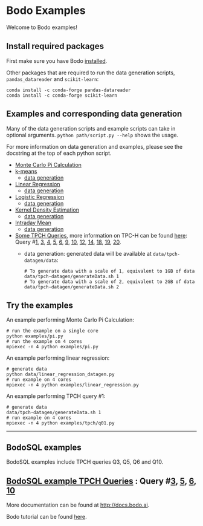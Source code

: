 # Bodo Examples

Welcome to Bodo examples!

## Install required packages

First make sure you have Bodo [installed](http://docs.bodo.ai/latest/source/install.html).

Other packages that are required to run the data generation scripts, `pandas_datareader` and `scikit-learn`:
	
	conda install -c conda-forge pandas-datareader
	conda install -c conda-forge scikit-learn

## Examples and corresponding data generation

Many of the data generation scripts and example scripts can take in optional arguments. 
`python path/script.py --help` shows the usage.

For more information on data generation and examples, please see the docstring at the top of each python script.

- [Monte Carlo Pi Calculation](https://github.com/Bodo-inc/Bodo-examples/blob/master/examples/pi.py)
- [k-means](https://github.com/Bodo-inc/Bodo-examples/blob/master/examples/k-means.py)
  - [data generation](https://github.com/Bodo-inc/Bodo-examples/blob/master/data/logistic_regression_datagen.py)
- [Linear Regression](https://github.com/Bodo-inc/Bodo-examples/blob/master/examples/linear_regression.py)
  - [data generation](https://github.com/Bodo-inc/Bodo-examples/blob/master/data/linear_regression_datagen.py)
- [Logistic Regression](https://github.com/Bodo-inc/Bodo-examples/blob/master/examples/logistic_regression.py)
  - [data generation](https://github.com/Bodo-inc/Bodo-examples/blob/master/data/logistic_regression_datagen.py)
- [Kernel Density Estimation](https://github.com/Bodo-inc/Bodo-examples/blob/master/examples/kernel_density_estimation.py)
  - [data generation](https://github.com/Bodo-inc/Bodo-examples/blob/master/data/kde_datagen.py)
- [Intraday Mean](https://github.com/Bodo-inc/Bodo-examples/blob/master/examples/intraday_mean.py)
  - [data generation](https://github.com/Bodo-inc/Bodo-examples/blob/master/data/stock_data_read.py)
- [Some TPCH Queries](https://github.com/Bodo-inc/Bodo-examples/tree/master/examples/tpch), more information on TPC-H can be found [here](http://www.tpc.org/tpch/): 
Query #[1](https://github.com/Bodo-inc/Bodo-examples/tree/master/examples/tpch/q01.py),
[3](https://github.com/Bodo-inc/Bodo-examples/tree/master/examples/tpch/q03.py),
[4](https://github.com/Bodo-inc/Bodo-examples/tree/master/examples/tpch/q04.py),
[5](https://github.com/Bodo-inc/Bodo-examples/tree/master/examples/tpch/q05.py),
[6](https://github.com/Bodo-inc/Bodo-examples/tree/master/examples/tpch/q06.py),
[9](https://github.com/Bodo-inc/Bodo-examples/tree/master/examples/tpch/q09.py),
[10](https://github.com/Bodo-inc/Bodo-examples/tree/master/examples/tpch/q10.py),
[12](https://github.com/Bodo-inc/Bodo-examples/tree/master/examples/tpch/q12.py), 
[14](https://github.com/Bodo-inc/Bodo-examples/tree/master/examples/tpch/q14.py), 
[18](https://github.com/Bodo-inc/Bodo-examples/tree/master/examples/tpch/q18.py), 
[19](https://github.com/Bodo-inc/Bodo-examples/tree/master/examples/tpch/q19.py), 
[20](https://github.com/Bodo-inc/Bodo-examples/tree/master/examples/tpch/q20.py).
  - data generation: generated data will be available at `data/tpch-datagen/data`:

		# To generate data with a scale of 1, equivalent to 1GB of data
		data/tpch-datagen/generateData.sh 1
		# To generate data with a scale of 2, equivalent to 2GB of data
		data/tpch-datagen/generateData.sh 2

## Try the examples

An example performing Monte Carlo Pi Calculation:

    # run the example on a single core
    python examples/pi.py
    # run the example on 4 cores
    mpiexec -n 4 python examples/pi.py
 
An example performing linear regression:

	# generate data
	python data/linear_regression_datagen.py
	# run example on 4 cores
	mpiexec -n 4 python examples/linear_regression.py

An example performing TPCH query #1:

	# generate data
	data/tpch-datagen/generateData.sh 1
	# run example on 4 cores
	mpiexec -n 4 python examples/tpch/q01.py

_________________________

## BodoSQL examples


BodoSQL examples include TPCH queries Q3, Q5, Q6 and Q10.


 [BodoSQL example TPCH Queries](https://github.com/Bodo-inc/Bodo-examples/tree/master/examples/tpch) : 
Query #[3](https://github.com/Bodo-inc/Bodo-examples/tree/master/examples/tpch/q03.py),
[5](https://github.com/Bodo-inc/Bodo-examples/tree/master/examples/tpch/q05.py),
[6](https://github.com/Bodo-inc/Bodo-examples/tree/master/examples/tpch/q06.py),
[10](https://github.com/Bodo-inc/Bodo-examples/tree/master/examples/tpch/q10.py)
---------------------------
More documentation can be found at http://docs.bodo.ai.

Bodo tutorial can be found [here](https://github.com/Bodo-inc/Bodo-tutorial).
